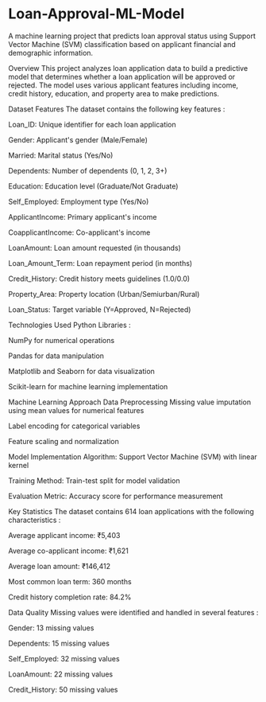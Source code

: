 # Loan-Approval-ML-Model

A machine learning project that predicts loan approval status using Support Vector Machine (SVM) classification based on applicant financial and demographic information.​

Overview
This project analyzes loan application data to build a predictive model that determines whether a loan application will be approved or rejected. The model uses various applicant features including income, credit history, education, and property area to make predictions.​

Dataset Features
The dataset contains the following key features :​

Loan_ID: Unique identifier for each loan application

Gender: Applicant's gender (Male/Female)

Married: Marital status (Yes/No)

Dependents: Number of dependents (0, 1, 2, 3+)

Education: Education level (Graduate/Not Graduate)

Self_Employed: Employment type (Yes/No)

ApplicantIncome: Primary applicant's income

CoapplicantIncome: Co-applicant's income

LoanAmount: Loan amount requested (in thousands)

Loan_Amount_Term: Loan repayment period (in months)

Credit_History: Credit history meets guidelines (1.0/0.0)

Property_Area: Property location (Urban/Semiurban/Rural)

Loan_Status: Target variable (Y=Approved, N=Rejected)

Technologies Used
Python Libraries :​

NumPy for numerical operations

Pandas for data manipulation

Matplotlib and Seaborn for data visualization

Scikit-learn for machine learning implementation

Machine Learning Approach
Data Preprocessing
Missing value imputation using mean values for numerical features​

Label encoding for categorical variables​

Feature scaling and normalization​

Model Implementation
Algorithm: Support Vector Machine (SVM) with linear kernel​

Training Method: Train-test split for model validation​

Evaluation Metric: Accuracy score for performance measurement​

Key Statistics
The dataset contains 614 loan applications with the following characteristics :​

Average applicant income: ₹5,403

Average co-applicant income: ₹1,621

Average loan amount: ₹146,412

Most common loan term: 360 months

Credit history completion rate: 84.2%

Data Quality
Missing values were identified and handled in several features :​

Gender: 13 missing values

Dependents: 15 missing values

Self_Employed: 32 missing values

LoanAmount: 22 missing values

Credit_History: 50 missing values
